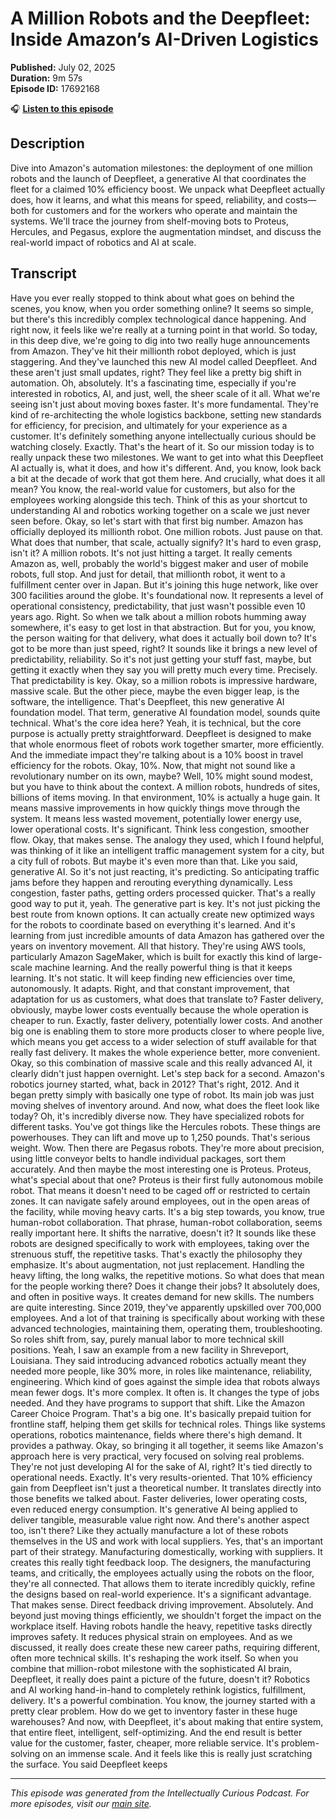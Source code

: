 # A Million Robots and the Deepfleet: Inside Amazon’s AI-Driven Logistics

**Published:** July 02, 2025  
**Duration:** 9m 57s  
**Episode ID:** 17692168

🎧 **[Listen to this episode](https://intellectuallycurious.buzzsprout.com/2529712/episodes/17692168-a-million-robots-and-the-deepfleet-inside-amazon’s-ai-driven-logistics)**

## Description

Dive into Amazon's automation milestones: the deployment of one million robots and the launch of Deepfleet, a generative AI that coordinates the fleet for a claimed 10% efficiency boost. We unpack what Deepfleet actually does, how it learns, and what this means for speed, reliability, and costs—both for customers and for the workers who operate and maintain the systems. We'll trace the journey from shelf-moving bots to Proteus, Hercules, and Pegasus, explore the augmentation mindset, and discuss the real-world impact of robotics and AI at scale.

## Transcript

Have you ever really stopped to think about what goes on behind the scenes, you know, when you order something online? It seems so simple, but there's this incredibly complex technological dance happening. And right now, it feels like we're really at a turning point in that world. So today, in this deep dive, we're going to dig into two really huge announcements from Amazon. They've hit their millionth robot deployed, which is just staggering. And they've launched this new AI model called Deepfleet. And these aren't just small updates, right? They feel like a pretty big shift in automation. Oh, absolutely. It's a fascinating time, especially if you're interested in robotics, AI, and just, well, the sheer scale of it all. What we're seeing isn't just about moving boxes faster. It's more fundamental. They're kind of re-architecting the whole logistics backbone, setting new standards for efficiency, for precision, and ultimately for your experience as a customer. It's definitely something anyone intellectually curious should be watching closely. Exactly. That's the heart of it. So our mission today is to really unpack these two milestones. We want to get into what this Deepfleet AI actually is, what it does, and how it's different. And, you know, look back a bit at the decade of work that got them here. And crucially, what does it all mean? You know, the real-world value for customers, but also for the employees working alongside this tech. Think of this as your shortcut to understanding AI and robotics working together on a scale we just never seen before. Okay, so let's start with that first big number. Amazon has officially deployed its millionth robot. One million robots. Just pause on that. What does that number, that scale, actually signify? It's hard to even grasp, isn't it? A million robots. It's not just hitting a target. It really cements Amazon as, well, probably the world's biggest maker and user of mobile robots, full stop. And just for detail, that millionth robot, it went to a fulfillment center over in Japan. But it's joining this huge network, like over 300 facilities around the globe. It's foundational now. It represents a level of operational consistency, predictability, that just wasn't possible even 10 years ago. Right. So when we talk about a million robots humming away somewhere, it's easy to get lost in that abstraction. But for you, you know, the person waiting for that delivery, what does it actually boil down to? It's got to be more than just speed, right? It sounds like it brings a new level of predictability, reliability. So it's not just getting your stuff fast, maybe, but getting it exactly when they say you will pretty much every time. Precisely. That predictability is key. Okay, so a million robots is impressive hardware, massive scale. But the other piece, maybe the even bigger leap, is the software, the intelligence. That's Deepfleet, this new generative AI foundation model. That term, generative AI foundation model, sounds quite technical. What's the core idea here? Yeah, it is technical, but the core purpose is actually pretty straightforward. Deepfleet is designed to make that whole enormous fleet of robots work together smarter, more efficiently. And the immediate impact they're talking about is a 10% boost in travel efficiency for the robots. Okay, 10%. Now, that might not sound like a revolutionary number on its own, maybe? Well, 10% might sound modest, but you have to think about the context. A million robots, hundreds of sites, billions of items moving. In that environment, 10% is actually a huge gain. It means massive improvements in how quickly things move through the system. It means less wasted movement, potentially lower energy use, lower operational costs. It's significant. Think less congestion, smoother flow. Okay, that makes sense. The analogy they used, which I found helpful, was thinking of it like an intelligent traffic management system for a city, but a city full of robots. But maybe it's even more than that. Like you said, generative AI. So it's not just reacting, it's predicting. So anticipating traffic jams before they happen and rerouting everything dynamically. Less congestion, faster paths, getting orders processed quicker. That's a really good way to put it, yeah. The generative part is key. It's not just picking the best route from known options. It can actually create new optimized ways for the robots to coordinate based on everything it's learned. And it's learning from just incredible amounts of data Amazon has gathered over the years on inventory movement. All that history. They're using AWS tools, particularly Amazon SageMaker, which is built for exactly this kind of large-scale machine learning. And the really powerful thing is that it keeps learning. It's not static. It will keep finding new efficiencies over time, autonomously. It adapts. Right, and that constant improvement, that adaptation for us as customers, what does that translate to? Faster delivery, obviously, maybe lower costs eventually because the whole operation is cheaper to run. Exactly, faster delivery, potentially lower costs. And another big one is enabling them to store more products closer to where people live, which means you get access to a wider selection of stuff available for that really fast delivery. It makes the whole experience better, more convenient. Okay, so this combination of massive scale and this really advanced AI, it clearly didn't just happen overnight. Let's step back for a second. Amazon's robotics journey started, what, back in 2012? That's right, 2012. And it began pretty simply with basically one type of robot. Its main job was just moving shelves of inventory around. And now, what does the fleet look like today? Oh, it's incredibly diverse now. They have specialized robots for different tasks. You've got things like the Hercules robots. These things are powerhouses. They can lift and move up to 1,250 pounds. That's serious weight. Wow. Then there are Pegasus robots. They're more about precision, using little conveyor belts to handle individual packages, sort them accurately. And then maybe the most interesting one is Proteus. Proteus, what's special about that one? Proteus is their first fully autonomous mobile robot. That means it doesn't need to be caged off or restricted to certain zones. It can navigate safely around employees, out in the open areas of the facility, while moving heavy carts. It's a big step towards, you know, true human-robot collaboration. That phrase, human-robot collaboration, seems really important here. It shifts the narrative, doesn't it? It sounds like these robots are designed specifically to work with employees, taking over the strenuous stuff, the repetitive tasks. That's exactly the philosophy they emphasize. It's about augmentation, not just replacement. Handling the heavy lifting, the long walks, the repetitive motions. So what does that mean for the people working there? Does it change their jobs? It absolutely does, and often in positive ways. It creates demand for new skills. The numbers are quite interesting. Since 2019, they've apparently upskilled over 700,000 employees. And a lot of that training is specifically about working with these advanced technologies, maintaining them, operating them, troubleshooting. So roles shift from, say, purely manual labor to more technical skill positions. Yeah, I saw an example from a new facility in Shreveport, Louisiana. They said introducing advanced robotics actually meant they needed more people, like 30% more, in roles like maintenance, reliability, engineering. Which kind of goes against the simple idea that robots always mean fewer dogs. It's more complex. It often is. It changes the type of jobs needed. And they have programs to support that shift. Like the Amazon Career Choice Program. That's a big one. It's basically prepaid tuition for frontline staff, helping them get skills for technical roles. Things like systems operations, robotics maintenance, fields where there's high demand. It provides a pathway. Okay, so bringing it all together, it seems like Amazon's approach here is very practical, very focused on solving real problems. They're not just developing AI for the sake of AI, right? It's tied directly to operational needs. Exactly. It's very results-oriented. That 10% efficiency gain from Deepfleet isn't just a theoretical number. It translates directly into those benefits we talked about. Faster deliveries, lower operating costs, even reduced energy consumption. It's generative AI being applied to deliver tangible, measurable value right now. And there's another aspect too, isn't there? Like they actually manufacture a lot of these robots themselves in the US and work with local suppliers. Yes, that's an important part of their strategy. Manufacturing domestically, working with suppliers. It creates this really tight feedback loop. The designers, the manufacturing teams, and critically, the employees actually using the robots on the floor, they're all connected. That allows them to iterate incredibly quickly, refine the designs based on real-world experience. It's a significant advantage. That makes sense. Direct feedback driving improvement. Absolutely. And beyond just moving things efficiently, we shouldn't forget the impact on the workplace itself. Having robots handle the heavy, repetitive tasks directly improves safety. It reduces physical strain on employees. And as we discussed, it really does create these new career paths, requiring different, often more technical skills. It's reshaping the work itself. So when you combine that million-robot milestone with the sophisticated AI brain, Deepfleet, it really does paint a picture of the future, doesn't it? Robotics and AI working hand-in-hand to completely rethink logistics, fulfillment, delivery. It's a powerful combination. You know, the journey started with a pretty clear problem. How do we get to inventory faster in these huge warehouses? And now, with Deepfleet, it's about making that entire system, that entire fleet, intelligent, self-optimizing. And the end result is better value for the customer, faster, cheaper, more reliable service. It's problem-solving on an immense scale. And it feels like this is really just scratching the surface. You said Deepfleet keeps

---
*This episode was generated from the Intellectually Curious Podcast. For more episodes, visit our [main site](https://intellectuallycurious.buzzsprout.com).*
